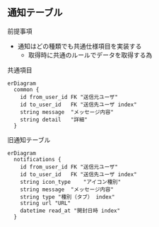 ## 通知テーブル
前提事項
- 通知はどの種類でも共通仕様項目を実装する
  - 取得時に共通のルールでデータを取得する為

共通項目
```mermaid
erDiagram
  common {
    id from_user_id	FK "送信元ユーザ"
    id to_user_id	FK "送信先ユーザ index"
    string message	"メッセージ内容"
    string detail	"詳細"
  }
```


旧通知テーブル
```mermaid
erDiagram
  notifications {
    id from_user_id	FK "送信元ユーザ"
    id to_user_id	FK "送信先ユーザ index"
    string icon_type	"アイコン種別"
    string message	"メッセージ内容"
    string type	"種別（タブ） index"
    string url "URL"
    datetime read_at "開封日時 index"
  }
```
